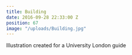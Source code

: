 ```yaml
---
title: Building
date: 2016-09-28 22:33:00 Z
position: 67
image: "/uploads/Building.jpg"
---
```


Illustration created for a University London guide